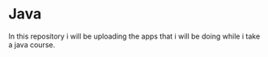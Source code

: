 # Java
In this repository i will be uploading the apps that i will be doing while i take a java course.
